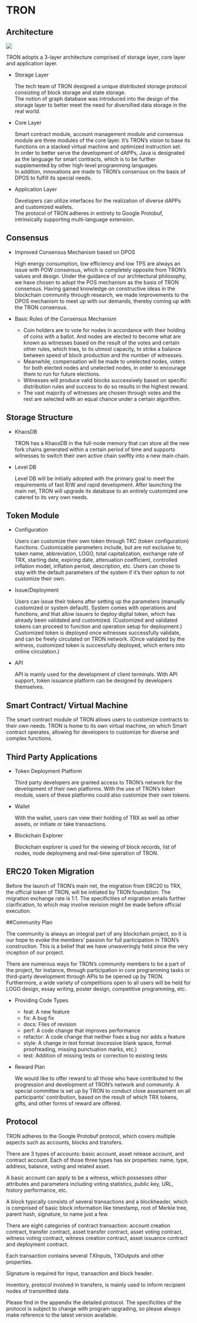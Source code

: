 # TRON

## Architecture

![](https://raw.githubusercontent.com/ybhgenius/Documentation/master/images/Architecture.png)

TRON adopts a 3-layer architecture comprised of storage layer, core layer and application layer.

+ Storage Layer

    The tech team of TRON designed a unique distributed storage protocol consisting of block storage and state storage.  
    The notion of graph database was introduced into the design of the storage layer to better meet the need for diversified data storage in the real world.  

+ Core Layer

    Smart contract module, account management module and consensus module are three modules of the core layer. It’s TRON’s vision to base its functions on a stacked virtual machine and optimized instruction set.  
    In order to better serve the development of dAPPs, Java is designated as the language for smart contracts, which is to be further supplemented by other high-level programming languages.  
    In addition, innovations are made to TRON’s consensus on the basis of DPOS to fulfill its special needs.

+ Application Layer

    Developers can utilize interfaces for the realization of diverse dAPPs and customized wallets.  
    The protocol of TRON adheres in entirety to Google Protobuf, intrinsically supporting multi-language extension.

## Consensus

+ Improved Consensus Mechanism based on DPOS

    High energy consumption, low efficiency and low TPS are always an issue with POW consensus, which is completely opposite from TRON’s values and design. Under the guidance of our architectural philosophy, we have chosen to adopt the POS mechanism as the basis of TRON consensus. Having gained knowledge on constructive ideas in the blockchain community through research, we made improvements to the DPOS mechanism to meet up with our demands, thereby coming up with the TRON consensus.

+ Basic Rules of the Consensus Mechanism

    + Coin holders are to vote for nodes in accordance with their holding of coins with a ballot. And nodes are elected to become what are known as witnesses based on the result of the votes and certain other rules, which tries, to its utmost capacity, to strike a balance between speed of block production and the number of witnesses.
    + Meanwhile, compensation will be made to unelected nodes, voters for both elected nodes and unelected nodes, in order to encourage them to run for future elections.
    + Witnesses will produce valid blocks successively based on specific distribution rules and success to do so results in the highest reward. 
    + The vast majority of witnesses are chosen through votes and the rest are selected with an equal chance under a certain algorithm.

## Storage Structure

+ KhaosDB

    TRON has a KhaosDB in the full-node memory that can store all the new fork chains generated within a certain period of time and supports witnesses to switch their own active chain swiftly into a new main chain. 

+ Level DB

    Level DB will be initially adopted with the primary goal to meet the requirements of fast R/W and rapid development. After launching the main net, TRON will upgrade its database to an entirely customized one catered to its very own needs.

## Token Module

+ Configuration

    Users can customize their own token through TKC (token configuration) functions.
    Customizable parameters include, but are not exclusive to, token name, abbreviation, LOGO, total capitalization, exchange rate of TRX, starting date, expiring date, attenuation coefficient, controlled inflation model, inflation period, description, etc.
    Users can chose to stay with the default parameters of the system if it’s their option to not customize their own. 

+ Issue/Deployment

    Users can issue their tokens after setting up the parameters (manually customized or system default).
    System comes with operations and functions, and that allow issuers to deploy digital token, which has already been validated and customized. (Customized and validated tokens can proceed to function and operation setup for deployment.)
    Customized token is deployed once witnesses successfully validate, and can be freely circulated on TRON network. (Once validated by the witness, customized token is successfully deployed, which enters into online circulation.)

+ API

    API is mainly used for the development of client terminals. With API support, token issuance platform can be designed by developers themselves.

## Smart Contract/ Virtual Machine

The smart contract module of TRON allows users to customize contracts to their own needs.
TRON is home to its own virtual machine, on which Smart contract operates, allowing for developers to customize for diverse and complex functions.

## Third Party Applications

+ Token Deployment Platform 

    Third party developers are granted access to TRON’s network for the development of their own platforms. With the use of TRON’s token module, users of these platforms could also customize their own tokens.

+ Wallet

    With the wallet, users can view their holding of TRX as well as other assets, or initiate or take transactions.

+ Blockchain Explorer

    Blockchain explorer is used for the viewing of block records, list of nodes, node deploymeng and real-time operation of TRON.

## ERC20 Token Migration

Before the launch of TRON’s main net, the migration from ERC20 to TRX, the official token of TRON, will be initiated by TRON foundation. The migration exchange rate is 1:1. The specificities of migration entails further clarification, to which may involve revision might be made before official execution.
	
##Community Plan

The community is always an integral part of any blockchain project, so it is our hope to evoke the members’ passion for full participation in TRON’s construction. This is a belief that we have unwaveringly held since the very inception of our project.

There are numerous ways for TRON’s community members to be a part of the project, for instance, through participation in core programming tasks or third-party development through APIs to be opened up by TRON. Furthermore, a wide variety of competitions open to all users will be held for LOGO design, essay writing, poster design, competitive programming, etc. 

+ Providing Code Types

    + feat: A new feature
    + fix: A bug fix
    + docs: Files of revision
    + perf: A code change that improves performance
    + refactor: A code change that neither fixes a bug nor adds a feature
    + style: A change in text format (excessive blank space, format proofreading, missing punctuation marks, etc.)
    + test: Addition of missing tests or correction to existing tests

+ Reward Plan

    We would like to offer reward to all those who have contributed to the progression and development of TRON’s network and community. A special committee is set up by TRON to conduct close assessment on all participants’ contribution, based on the result of which TRX tokens, gifts, and other forms of reward are offered.

	
## Protocol

TRON adheres to the Google Protobuf protocol, which covers multiple aspects such as accounts, blocks and transfers. 

There are 3 types of accounts: basic account, asset release account, and contract account. Each of those three types has six properties: name, type, address, balance, voting and related asset.

A basic account can apply to be a witness, which possesses other attributes and parameters including voting statistics, public key, URL, history performance, etc.

A block typically consists of several transactions and a blockheader, which is comprised of basic block information like timestamp, root of Merkle tree, parent hash, signature, to name just a few.

There are eight categories of contract transaction: account creation contract, transfer contract, asset transfer contract, asset voting contract, witness voting contract, witness creation contract, asset issuance contract and deployment contract.

Each transaction contains several TXInputs, TXOutputs and other properties.

Signature is required for input, transaction and block header.
    
Inventory, protocol involved in transfers, is mainly used to inform recipient nodes of transmitted data.  

Please find in the appendix the detailed protocol. The specificities of the protocol is subject to change with program upgrading, so please always make reference to the latest version available.


